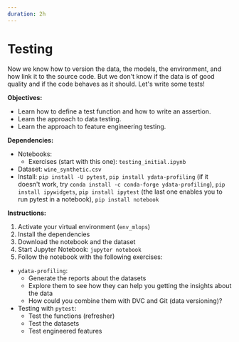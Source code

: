 ```yaml
---
duration: 2h
---
```


# Testing

Now we know how to version the data, the models, the environment, and how link it to the source code. But we don't know if the data is of good quality and if the code behaves as it should. Let's write some tests!

**Objectives:**

- Learn how to define a test function and how to write an assertion.
- Learn the approach to data testing.
- Learn the approach to feature engineering testing.

**Dependencies:**

- Notebooks:
  - Exercises (start with this one): `testing_initial.ipynb`
- Dataset: `wine_synthetic.csv`
- Install: `pip install -U pytest`, `pip install ydata-profiling` (if it doesn't work, try `conda install -c conda-forge ydata-profiling`), `pip install ipywidgets`, `pip install ipytest` (the last one enables you to run pytest in a notebook), `pip install notebook`

**Instructions:**

1. Activate your virtual environment (`env_mlops`)
2. Install the dependencies
3. Download the notebook and the dataset
4. Start Jupyter Notebook: `jupyter notebook`
5. Follow the notebook with the following exercises:
  - `ydata-profiling`:
    - Generate the reports about the datasets
    - Explore them to see how they can help you getting the insights about the data
    - How could you combine them with DVC and Git (data versioning)?
  - Testing with `pytest`:
    - Test the functions (refresher)
    - Test the datasets
    - Test engineered features
